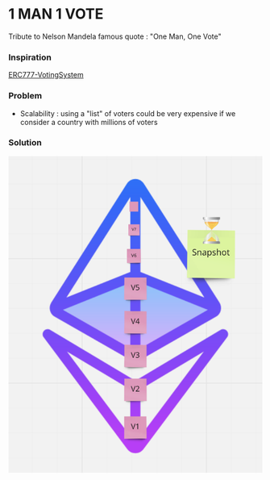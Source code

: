 # 1 MAN 1 VOTE 

Tribute to Nelson Mandela famous quote : "One Man, One Vote"


### Inspiration 

[ERC777-VotingSystem](https://hackernoon.com/i-built-an-ethereum-based-fully-decentralized-voting-system-5x8t34gz)



### Problem 

 - Scalability : using a "list" of voters could be very expensive if we consider a country with millions of voters 

### Solution 

![PoPV](./docs/Snapshot.png)


